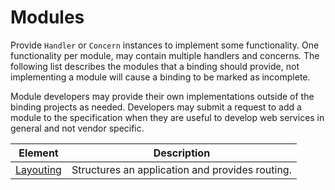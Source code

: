 # Modules

Provide `Handler` or `Concern` instances to implement some functionality. One functionality per module, may
contain multiple handlers and concerns. The following list describes the modules
that a binding should provide, not implementing a module will cause a binding
to be marked as incomplete.

Module developers may provide their own implementations
outside of the binding projects as needed. Developers may submit a request
to add a module to the specification when they are useful to develop web services in general
and not vendor specific.

| Element | Description |
|---|---|
| [Layouting](./Modules/Layouting.md) | Structures an application and provides routing. |
